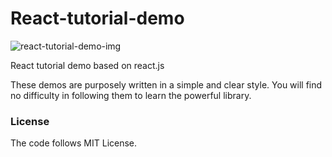 # React-tutorial-demo

![react-tutorial-demo-img](http://i.imgur.com/B5gAxzW.png)

React tutorial demo based on react.js

These demos are purposely written in a simple and clear style. You will find no difficulty in following them to learn the powerful library.

### License
The code follows MIT License.


